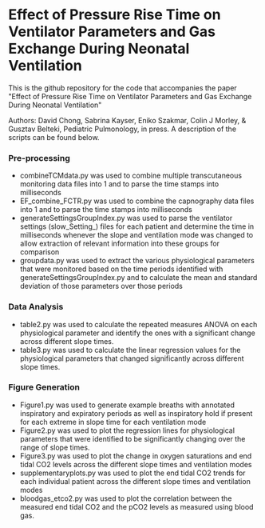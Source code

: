# Effect of Pressure Rise Time on Ventilator Parameters and Gas Exchange During Neonatal Ventilation
This is the github repository for the code that accompanies the paper 
"Effect of Pressure Rise Time on Ventilator Parameters and Gas Exchange During Neonatal Ventilation"

Authors: David Chong, Sabrina Kayser, Eniko Szakmar, Colin J Morley, & Gusztav Belteki, Pediatric Pulmonology, in press. 
A description of the scripts can be found below.
### Pre-processing
- combineTCMdata.py was used to combine multiple transcutaneous monitoring data files into 1 and to parse the time stamps into milliseconds
- EF_combine_FCTR.py was used to combine the capnography data files into 1 and to parse the time stamps into milliseconds
- generateSettingsGroupIndex.py was used to parse the ventilator settings (slow_Setting_) files for each patient and determine the time in milliseconds whenever the slope and ventilation mode was changed to allow extraction of relevant information into these groups for comparison
- groupdata.py was used to extract the various physiological parameters that were monitored based on the time periods identified with generateSettingsGroupIndex.py and to calculate the mean and standard deviation of those parameters over those periods
### Data Analysis
- table2.py was used to calculate the repeated measures ANOVA on each physiological parameter and identify the ones with a significant change across different slope times.
- table3.py was used to calculate the linear regression values for the physiological parameters that changed significantly across different slope times.
### Figure Generation
- Figure1.py was used to generate example breaths with annotated inspiratory and expiratory periods as well as inspiratory hold if present for each extreme in slope time for each ventilation mode
- Figure2.py was used to plot the regression lines for physiological parameters that were identified to be significantly changing over the range of slope times.
- Figure3.py was used to plot the change in oxygen saturations and end tidal CO2 levels across the different slope times and ventilation modes
- supplementaryplots.py was used to plot the end tidal CO2 trends for each individual patient across the different slope times and ventilation modes
- bloodgas_etco2.py was used to plot the correlation between the measured end tidal CO2 and the pCO2 levels as measured using blood gas.
